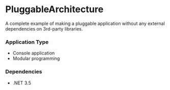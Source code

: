 PluggableArchitecture
=====================

A complete example of making a pluggable application without any external dependencies on 3rd-party libraries.

### Application Type ###
* Console application
* Modular programming

### Dependencies ###
* .NET 3.5
